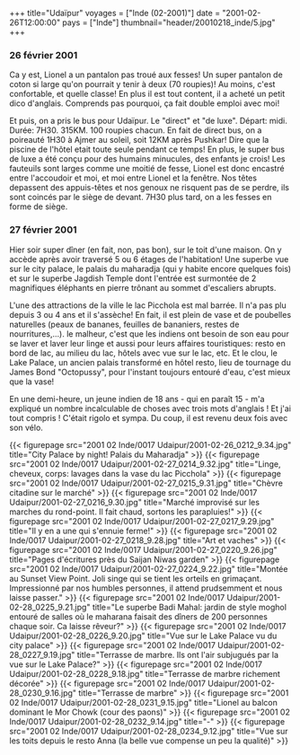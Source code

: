+++
title="Udaïpur"
voyages = ["Inde (02-2001)"]
date = "2001-02-26T12:00:00"
pays = ["Inde"]
thumbnail="header/20010218_inde/5.jpg"
+++
### 26 février 2001

Ca y est, Lionel a un pantalon pas troué aux fesses! Un super pantalon de coton 
si large qu'on pourrait y tenir à deux (70 roupies)! Au moins, c'est confortable, 
et quelle classe! En plus il est tout content, il a acheté un petit dico d'anglais. 
Comprends pas pourquoi, ça fait double emploi avec moi! 

Et puis, on a pris le bus pour Udaïpur. Le "direct" et "de luxe". Départ: midi. 
Durée: 7H30. 315KM. 100 roupies chacun. En fait de direct bus, on a poireauté 
1H30 à Ajmer au soleil, soit 12KM après Pushkar! Dire que la piscine de l'hôtel 
etait toute seule pendant ce temps! En plus, le super bus de luxe a été conçu 
pour des humains minucules, des enfants je crois! Les fauteuils sont larges 
comme une moitié de fesse, Lionel est donc encastré entre l'accoudoir et moi, 
et moi entre Lionel et la fenêtre. Nos têtes depassent des appuis-têtes et nos 
genoux ne risquent pas de se perdre, ils sont coincés par le siège de devant. 
7H30 plus tard, on a les fesses en forme de siège. 

### 27 février 2001

Hier soir super dîner (en fait, non, pas bon), sur le toit d'une maison. On 
y accède après avoir traversé 5 ou 6 étages de l'habitation! Une superbe vue 
sur le city palace, le palais du maharadja (qui y habite encore quelques fois) 
et sur le superbe Jagdish Temple dont l'entrée est surmontée de 2 magnifiques 
éléphants en pierre trônant au sommet d'escaliers abrupts. 

L'une des attractions de la ville le lac Picchola est mal barrée. Il n'a pas 
plu depuis 3 ou 4 ans et il s'assèche! En fait, il est plein de vase et de poubelles 
naturelles (peaux de bananes, feuilles de bananiers, restes de nourritures,...). 
le malheur, c'est que les indiens ont besoin de son eau pour se laver et laver 
leur linge et aussi pour leurs affaires touristiques: resto en bord de lac, 
au milieu du lac, hôtels avec vue sur le lac, etc. Et le clou, le Lake Palace, 
un ancien palais transformé en hôtel resto, lieu de tournage du James Bond "Octopussy", 
pour l'instant toujours entouré d'eau, c'est mieux que la vase! 

En une demi-heure, un jeune indien de 18 ans - qui en paraît 15 - m'a expliqué 
un nombre incalculable de choses avec trois mots d'anglais ! Et j'ai tout compris 
! C'était rigolo et sympa. Du coup, il est revenu deux fois avec son vélo. 


<div id="TOTO">{{< figurepage src="2001 02 Inde/0017 Udaipur/2001-02-26_0212_9.34.jpg" title="City Palace by night! Palais du Maharadja"  >}}
{{< figurepage src="2001 02 Inde/0017 Udaipur/2001-02-27_0214_9.32.jpg" title="Linge, cheveux, corps: lavages dans la vase du lac Picchola"  >}}
{{< figurepage src="2001 02 Inde/0017 Udaipur/2001-02-27_0215_9.31.jpg" title="Chèvre citadine sur le marché"  >}}
{{< figurepage src="2001 02 Inde/0017 Udaipur/2001-02-27_0216_9.30.jpg" title="Marché improvisé sur les marches du rond-point. Il fait chaud, sortons les parapluies!"  >}}
{{< figurepage src="2001 02 Inde/0017 Udaipur/2001-02-27_0217_9.29.jpg" title="Il y en a une qui s'ennuie ferme!"  >}}
{{< figurepage src="2001 02 Inde/0017 Udaipur/2001-02-27_0218_9.28.jpg" title="Art et vaches"  >}}
{{< figurepage src="2001 02 Inde/0017 Udaipur/2001-02-27_0220_9.26.jpg" title="Pages d'écritures près du Saijan Niwas garden"  >}}
{{< figurepage src="2001 02 Inde/0017 Udaipur/2001-02-27_0224_9.22.jpg" title="Montée au Sunset View Point. Joli singe qui se tient les orteils en grimaçant. Impressionné par nos humbles personnes, il attend prudsemment et nous laisse passer."  >}}
{{< figurepage src="2001 02 Inde/0017 Udaipur/2001-02-28_0225_9.21.jpg" title="Le superbe Badi Mahal: jardin de style moghol entouré de salles où le maharana faisait des dîners de 200 personnes chaque soir. Ca laisse rêveur?"  >}}
{{< figurepage src="2001 02 Inde/0017 Udaipur/2001-02-28_0226_9.20.jpg" title="Vue sur le Lake Palace vu du city palace"  >}}
{{< figurepage src="2001 02 Inde/0017 Udaipur/2001-02-28_0227_9.19.jpg" title="Terrasse de marbre. Ils ont l'air subjugués par la vue sur le Lake Palace?"  >}}
{{< figurepage src="2001 02 Inde/0017 Udaipur/2001-02-28_0228_9.18.jpg" title="Terrasse de marbre richement décorée"  >}}
{{< figurepage src="2001 02 Inde/0017 Udaipur/2001-02-28_0230_9.16.jpg" title="Terrasse de marbre"  >}}
{{< figurepage src="2001 02 Inde/0017 Udaipur/2001-02-28_0231_9.15.jpg" title="Lionel au balcon dominant le Mor Chowk (cour des paons)"  >}}
{{< figurepage src="2001 02 Inde/0017 Udaipur/2001-02-28_0232_9.14.jpg" title="-"  >}}
{{< figurepage src="2001 02 Inde/0017 Udaipur/2001-02-28_0234_9.12.jpg" title="Vue sur les toits depuis le resto Anna (la belle vue compense un peu la qualité)"  >}}
</DIV>

